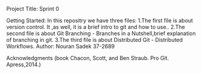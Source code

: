 Project Title: Sprint 0

Getting Started: In this repositry we have three files:
  1.The first file is about version control. It ,as well, it is a brief intro to git and how to use..
  2.The second file is about Git Branching - Branches in a Nutshell,brief explanation of branching in git.
  3.The third file is about  Distributed Git - Distributed Workflows.
Author: Nouran Sadek 37-2689

Acknowledgments (book Chacon, Scott, and Ben Straub. Pro Git. Apress,2014.)